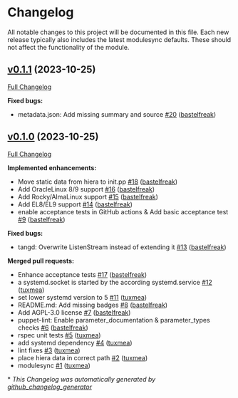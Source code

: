 # Changelog

All notable changes to this project will be documented in this file.
Each new release typically also includes the latest modulesync defaults.
These should not affect the functionality of the module.

## [v0.1.1](https://github.com/voxpupuli/puppet-tang/tree/v0.1.1) (2023-10-25)

[Full Changelog](https://github.com/voxpupuli/puppet-tang/compare/v0.1.0...v0.1.1)

**Fixed bugs:**

- metadata.json: Add missing summary and source [\#20](https://github.com/voxpupuli/puppet-tang/pull/20) ([bastelfreak](https://github.com/bastelfreak))

## [v0.1.0](https://github.com/voxpupuli/puppet-tang/tree/v0.1.0) (2023-10-25)

[Full Changelog](https://github.com/voxpupuli/puppet-tang/compare/c1aec43ea416daa7f7d9af88f2b72e094aded154...v0.1.0)

**Implemented enhancements:**

- Move static data from hiera to init.pp [\#18](https://github.com/voxpupuli/puppet-tang/pull/18) ([bastelfreak](https://github.com/bastelfreak))
- Add OracleLinux 8/9 support [\#16](https://github.com/voxpupuli/puppet-tang/pull/16) ([bastelfreak](https://github.com/bastelfreak))
- Add Rocky/AlmaLinux support [\#15](https://github.com/voxpupuli/puppet-tang/pull/15) ([bastelfreak](https://github.com/bastelfreak))
- Add EL8/EL9 support [\#14](https://github.com/voxpupuli/puppet-tang/pull/14) ([bastelfreak](https://github.com/bastelfreak))
- enable acceptance tests in GitHub actions & Add basic acceptance test [\#9](https://github.com/voxpupuli/puppet-tang/pull/9) ([bastelfreak](https://github.com/bastelfreak))

**Fixed bugs:**

- tangd: Overwrite ListenStream instead of extending it [\#13](https://github.com/voxpupuli/puppet-tang/pull/13) ([bastelfreak](https://github.com/bastelfreak))

**Merged pull requests:**

- Enhance acceptance tests [\#17](https://github.com/voxpupuli/puppet-tang/pull/17) ([bastelfreak](https://github.com/bastelfreak))
- a systemd.socket is started by the according systemd.service [\#12](https://github.com/voxpupuli/puppet-tang/pull/12) ([tuxmea](https://github.com/tuxmea))
- set lower systemd version to 5 [\#11](https://github.com/voxpupuli/puppet-tang/pull/11) ([tuxmea](https://github.com/tuxmea))
- README.md: Add missing badges [\#8](https://github.com/voxpupuli/puppet-tang/pull/8) ([bastelfreak](https://github.com/bastelfreak))
- Add AGPL-3.0 license [\#7](https://github.com/voxpupuli/puppet-tang/pull/7) ([bastelfreak](https://github.com/bastelfreak))
- puppet-lint: Enable parameter\_documentation & parameter\_types checks [\#6](https://github.com/voxpupuli/puppet-tang/pull/6) ([bastelfreak](https://github.com/bastelfreak))
- rspec unit tests [\#5](https://github.com/voxpupuli/puppet-tang/pull/5) ([tuxmea](https://github.com/tuxmea))
- add systemd dependency [\#4](https://github.com/voxpupuli/puppet-tang/pull/4) ([tuxmea](https://github.com/tuxmea))
- lint fixes [\#3](https://github.com/voxpupuli/puppet-tang/pull/3) ([tuxmea](https://github.com/tuxmea))
- place hiera data in correct path [\#2](https://github.com/voxpupuli/puppet-tang/pull/2) ([tuxmea](https://github.com/tuxmea))
- modulesync [\#1](https://github.com/voxpupuli/puppet-tang/pull/1) ([tuxmea](https://github.com/tuxmea))



\* *This Changelog was automatically generated by [github_changelog_generator](https://github.com/github-changelog-generator/github-changelog-generator)*
